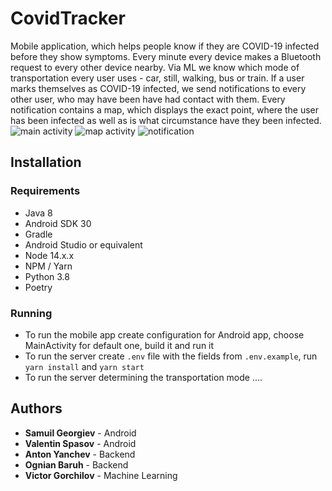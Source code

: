 # CovidTracker

Mobile application, which helps people know if they are COVID-19 infected before they show symptoms. Every minute every device makes a Bluetooth request to every other device nearby. Via ML we know which mode of transportation every user uses - car, still, walking, bus or train. If a user marks themselves as COVID-19 infected, we send notifications to every other user, who may have been have had contact with them. Every notification contains a map, which displays the exact point, where the user has been infected as well as is what circumstance have they been infected.
![main activity](screenshots/main_activity.jpg)
![map activity](screenshots/map_activity.jpg)
![notification](screenshots/notification.jpg)

## Installation

### Requirements

- Java 8
- Android SDK 30
- Gradle
- Android Studio or equivalent
- Node 14.x.x
- NPM / Yarn
- Python 3.8
- Poetry

### Running

- To run the mobile app create configuration for Android app, choose MainActivity for default one, build it and run it
- To run the server create `.env` file with the fields from `.env.example`, run `yarn install` and `yarn start`
- To run the server determining the transportation mode ....

## Authors

- **Samuil Georgiev** - Android
- **Valentin Spasov** - Android
- **Anton Yanchev** - Backend
- **Ognian Baruh** - Backend
- **Victor Gorchilov** - Machine Learning